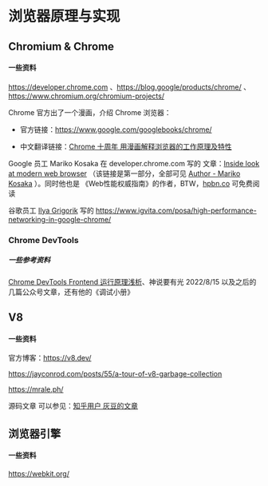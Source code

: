 # 浏览器原理与实现



## Chromium & Chrome

#### 一些资料

https://developer.chrome.com 、https://blog.google/products/chrome/ 、https://www.chromium.org/chromium-projects/

Chrome 官方出了一个漫画，介绍 Chrome 浏览器：

- 官方链接：https://www.google.com/googlebooks/chrome/

- 中文翻译链接：[Chrome 十周年 用漫画解释浏览器的工作原理及特性 ](https://www.sohu.com/a/251641026_609503)




Google 员工 Mariko Kosaka 在 developer.chrome.com 写的 文章：[Inside look at modern web browser](https://developer.chrome.com/blog/inside-browser-part1/) （该链接是第一部分，全部可见 [Author - Mariko Kosaka](https://developer.chrome.com/authors/kosamari/) ）。同时他也是 《Web性能权威指南》的作者，BTW，[hpbn.co](https://hpbn.co/?utm_source=igvita&utm_medium=referral&utm_campaign=igvita-homepage) 可免费阅读

谷歌员工 [Ilya Grigorik](https://www.igvita.com/) 写的 https://www.igvita.com/posa/high-performance-networking-in-google-chrome/



### Chrome DevTools

##### 一些参考资料

[Chrome DevTools Frontend 运行原理浅析](https://zhaomenghuan.js.org/blog/chrome-devtools-frontend-analysis-of-principle.html)、神说要有光 2022/8/15 以及之后的几篇公众号文章，还有他的《调试小册》



## V8

#### 一些资料

官方博客：https://v8.dev/

https://jayconrod.com/posts/55/a-tour-of-v8-garbage-collection

https://mrale.ph/

源码文章 可以参见：[知乎用户 灰豆的文章](https://www.zhihu.com/people/v8blink/posts)



## 浏览器引擎

#### 一些资料

https://webkit.org/